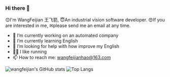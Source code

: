 ### Hi there 👋


😊I'm WangFeijian 王飞箭, 😇An industrial vision software developer. 😍If you are interested in me, ✉please send me an email at any time.


- 🔭 I’m currently working on an automated company
- 🌱 I’m currently learning English
- 🤔 I’m looking for help with how improve my English
- 🏃‍♂️ I like running
- 📫 How to reach me: wangfeijianhao@163.com

![wangfeijian's GitHub stats](https://github-readme-stats.vercel.app/api?username=wangfeijian&theme=blue-green&show_icons=true&hide=prs)
![Top Langs](https://github-readme-stats.vercel.app/api/top-langs/?username=wangfeijian&layout=compact&theme=blue-green&card_width=300px)
